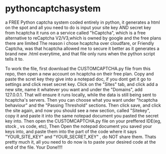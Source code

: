 # pythoncaptchasystem
a FREE Python captcha system coded entirely in python, it generates a html on the spot and all you need to do is input your site key AND secret key from hcaptcha
it runs on  a service called "hCaptcha", which is a free alternative to reCaptcha V2/V3,which is owned by google and the free plans there are limited
The reason i chose hcaptcha over cloudfare, or Friendly Captcha, was that hcaptcha allowed me to secure it better as it generates a brand new .html everytime, and that file only runs when the python script tells it to.


To work the file, first download the CUSTOMCAPTCHA.py file from this repo, then open a new account on hcaptcha on their free plan. Copy and paste the scret key they give into a notepad doc, if you dont get it go to settings and click reset secret key.
Click on the "Sites" tab, and click add a new site, name it whatever you want and under the "Domains", add 127.0.0.1. That will ensure it runs locally, while the data is still being sent to hcaptcha's servers.
Then you can choose what you want under "hcaptcha behaviour" and the "Passing Threshold" sections.
Then click save, and click the site again, and now you should see a new section, called "Sitekey", copy it and paste it into the same notepad document you pasted the secret key into.
Then open the CUSTOMCAPTCHA.py file on your preffered IDE(eg, stock , vs code, etc),  Then Open the notepad document you saved your keys into, and paste them into the part of the code where it says "YOUR_SITE_KEY" and "YOUR_SECRET_KEY" , do NOT share them.
Thats pretty much it, all you need to do now is to paste your desired code at the end of the file.
Your Done!!!!
